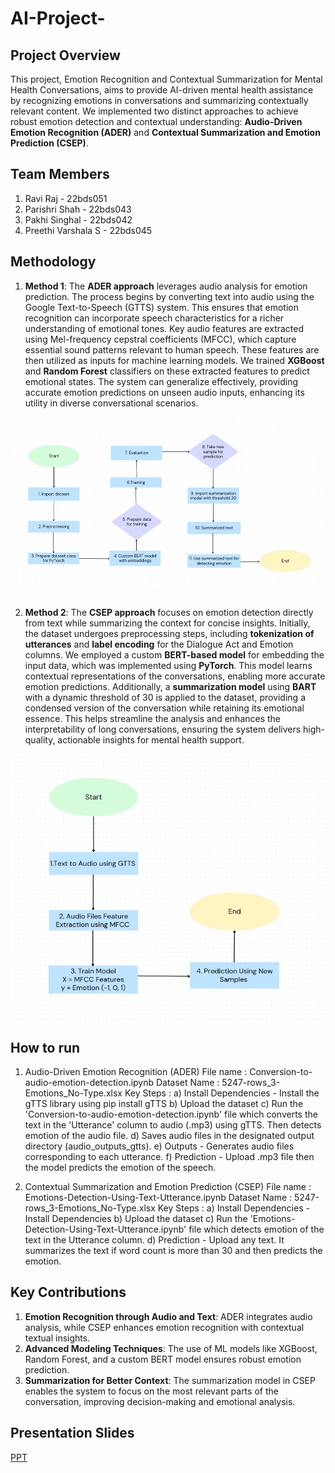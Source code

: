 # AI-Project-

## Project Overview

This project, Emotion Recognition and Contextual Summarization for Mental Health Conversations, aims to provide AI-driven mental health assistance by recognizing emotions in conversations and summarizing contextually relevant content. We implemented two distinct approaches to achieve robust emotion detection and contextual understanding: **Audio-Driven Emotion Recognition (ADER)** and **Contextual Summarization and Emotion Prediction (CSEP)**.

## Team Members
1. Ravi Raj - 22bds051
2. Parishri Shah - 22bds043
3. Pakhi Singhal - 22bds042
4. Preethi Varshala S - 22bds045


## Methodology

1. **Method 1**: The **ADER approach** leverages audio analysis for emotion prediction. The process begins by converting text into audio using the Google Text-to-Speech (GTTS) system. This ensures that emotion recognition can incorporate speech characteristics for a richer understanding of emotional tones.  Key audio features are extracted using Mel-frequency cepstral coefficients (MFCC), which capture essential sound patterns relevant to human speech. These features are then utilized as inputs for machine learning models. We trained **XGBoost** and **Random Forest** classifiers on these extracted features to predict emotional states. The system can generalize effectively, providing accurate emotion predictions on unseen audio inputs, enhancing its utility in diverse conversational scenarios.

![Flow diagram](images/flowchart-1.jpg)

2. **Method 2**: The **CSEP approach** focuses on emotion detection directly from text while summarizing the context for concise insights. Initially, the dataset undergoes preprocessing steps, including **tokenization of utterances** and **label encoding** for the Dialogue Act and Emotion columns. We employed a custom **BERT-based model** for embedding the input data, which was implemented using **PyTorch**. This model learns contextual representations of the conversations, enabling more accurate emotion predictions. Additionally, a **summarization model** using **BART** with a dynamic threshold of 30 is applied to the dataset, providing a condensed version of the conversation while retaining its emotional essence. This helps streamline the analysis and enhances the interpretability of long conversations, ensuring the system delivers high-quality, actionable insights for mental health support.


![Flow diagram](images/flowchart-2.jpg)


## How to run
1. Audio-Driven Emotion Recognition (ADER)
File name : Conversion-to-audio-emotion-detection.ipynb
Dataset Name : 5247-rows_3-Emotions_No-Type.xlsx
Key Steps :
a) Install Dependencies - Install the gTTS library using pip install gTTS
b) Upload the dataset
c) Run the 'Conversion-to-audio-emotion-detection.ipynb' file which converts the text in the 'Utterance' column to audio (.mp3) using gTTS. Then detects emotion of the audio file.
d) Saves audio files in the designated output directory (audio_outputs_gtts).
e) Outputs - Generates audio files corresponding to each utterance.
f) Prediction - Upload .mp3 file then the model predicts the emotion of the speech.

3. Contextual Summarization and Emotion Prediction (CSEP)
File name : Emotions-Detection-Using-Text-Utterance.ipynb
Dataset Name : 5247-rows_3-Emotions_No-Type.xlsx
Key Steps :
a) Install Dependencies - Install Dependencies
b) Upload the dataset
c) Run the 'Emotions-Detection-Using-Text-Utterance.ipynb' file which detects emotion of the text in the Utterance column.
d) Prediction - Upload any text. It summarizes the text if word count is more than 30 and then predicts the emotion.


## Key Contributions

1. **Emotion Recognition through Audio and Text**: ADER integrates audio analysis, while CSEP enhances emotion recognition with contextual textual insights.
2. **Advanced Modeling Techniques**: The use of ML models like XGBoost, Random Forest, and a custom BERT model ensures robust emotion prediction.
3. **Summarization for Better Context**: The summarization model in CSEP enables the system to focus on the most relevant parts of the conversation, improving decision-making and emotional analysis.


## Presentation Slides
[PPT](AI_Project_Presentation.pdf) 

